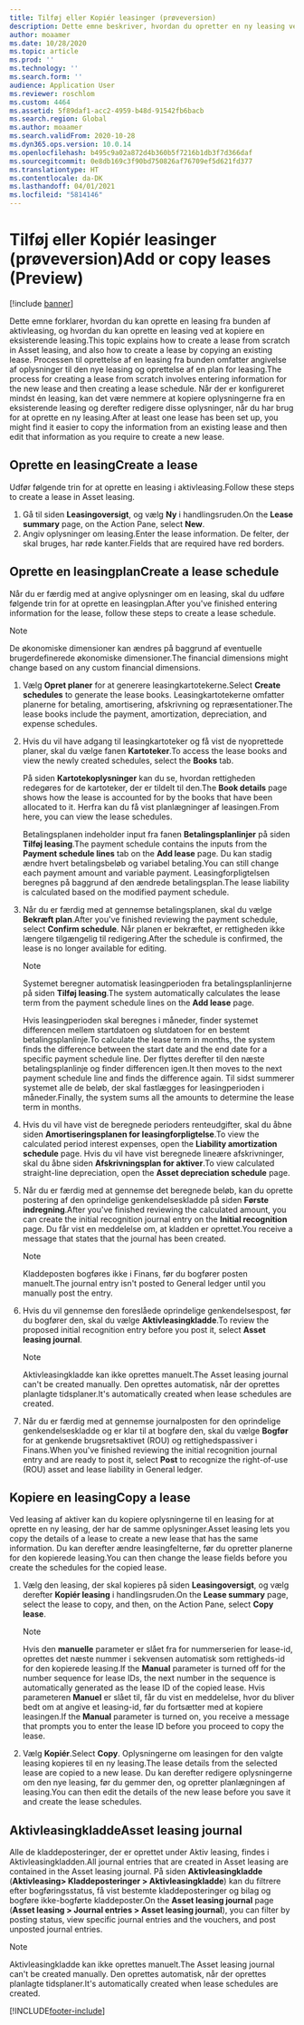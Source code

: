 ```yaml
---
title: Tilføj eller Kopiér leasinger (prøveversion)
description: Dette emne beskriver, hvordan du opretter en ny leasing ved at angive oplysninger om den i aktivleasing eller ved at kopiere oplysninger fra en eksisterende leasing.
author: moaamer
ms.date: 10/28/2020
ms.topic: article
ms.prod: ''
ms.technology: ''
ms.search.form: ''
audience: Application User
ms.reviewer: roschlom
ms.custom: 4464
ms.assetid: 5f89daf1-acc2-4959-b48d-91542fb6bacb
ms.search.region: Global
ms.author: moaamer
ms.search.validFrom: 2020-10-28
ms.dyn365.ops.version: 10.0.14
ms.openlocfilehash: b495c9a02a872d4b360b5f7216b1db3f7d366daf
ms.sourcegitcommit: 0e8db169c3f90bd750826af76709ef5d621fd377
ms.translationtype: HT
ms.contentlocale: da-DK
ms.lasthandoff: 04/01/2021
ms.locfileid: "5814146"
---
```

# <a name="add-or-copy-leases-preview"></a><span data-ttu-id="dda04-103">Tilføj eller Kopiér leasinger (prøveversion)</span><span class="sxs-lookup"><span data-stu-id="dda04-103">Add or copy leases (Preview)</span></span>

[!include [banner](../includes/banner.md)]

<span data-ttu-id="dda04-104">Dette emne forklarer, hvordan du kan oprette en leasing fra bunden af aktivleasing, og hvordan du kan oprette en leasing ved at kopiere en eksisterende leasing.</span><span class="sxs-lookup"><span data-stu-id="dda04-104">This topic explains how to create a lease from scratch in Asset leasing, and also how to create a lease by copying an existing lease.</span></span> <span data-ttu-id="dda04-105">Processen til oprettelse af en leasing fra bunden omfatter angivelse af oplysninger til den nye leasing og oprettelse af en plan for leasing.</span><span class="sxs-lookup"><span data-stu-id="dda04-105">The process for creating a lease from scratch involves entering information for the new lease and then creating a lease schedule.</span></span> <span data-ttu-id="dda04-106">Når der er konfigureret mindst én leasing, kan det være nemmere at kopiere oplysningerne fra en eksisterende leasing og derefter redigere disse oplysninger, når du har brug for at oprette en ny leasing.</span><span class="sxs-lookup"><span data-stu-id="dda04-106">After at least one lease has been set up, you might find it easier to copy the information from an existing lease and then edit that information as you require to create a new lease.</span></span>

## <a name="create-a-lease"></a><span data-ttu-id="dda04-107">Oprette en leasing</span><span class="sxs-lookup"><span data-stu-id="dda04-107">Create a lease</span></span>

<span data-ttu-id="dda04-108">Udfør følgende trin for at oprette en leasing i aktivleasing.</span><span class="sxs-lookup"><span data-stu-id="dda04-108">Follow these steps to create a lease in Asset leasing.</span></span>

1. <span data-ttu-id="dda04-109">Gå til siden **Leasingoversigt**, og vælg **Ny** i handlingsruden.</span><span class="sxs-lookup"><span data-stu-id="dda04-109">On the **Lease summary** page, on the Action Pane, select **New**.</span></span>
2. <span data-ttu-id="dda04-110">Angiv oplysninger om leasing.</span><span class="sxs-lookup"><span data-stu-id="dda04-110">Enter the lease information.</span></span> <span data-ttu-id="dda04-111">De felter, der skal bruges, har røde kanter.</span><span class="sxs-lookup"><span data-stu-id="dda04-111">Fields that are required have red borders.</span></span>

## <a name="create-a-lease-schedule"></a><span data-ttu-id="dda04-112">Oprette en leasingplan</span><span class="sxs-lookup"><span data-stu-id="dda04-112">Create a lease schedule</span></span>

<span data-ttu-id="dda04-113">Når du er færdig med at angive oplysninger om en leasing, skal du udføre følgende trin for at oprette en leasingplan.</span><span class="sxs-lookup"><span data-stu-id="dda04-113">After you've finished entering information for the lease, follow these steps to create a lease schedule.</span></span>

> [!NOTE]
> <span data-ttu-id="dda04-114">De økonomiske dimensioner kan ændres på baggrund af eventuelle brugerdefinerede økonomiske dimensioner.</span><span class="sxs-lookup"><span data-stu-id="dda04-114">The financial dimensions might change based on any custom financial dimensions.</span></span>

1. <span data-ttu-id="dda04-115">Vælg **Opret planer** for at generere leasingkartotekerne.</span><span class="sxs-lookup"><span data-stu-id="dda04-115">Select **Create schedules** to generate the lease books.</span></span> <span data-ttu-id="dda04-116">Leasingkartotekerne omfatter planerne for betaling, amortisering, afskrivning og repræsentationer.</span><span class="sxs-lookup"><span data-stu-id="dda04-116">The lease books include the payment, amortization, depreciation, and expense schedules.</span></span>
2. <span data-ttu-id="dda04-117">Hvis du vil have adgang til leasingkartoteker og få vist de nyoprettede planer, skal du vælge fanen **Kartoteker**.</span><span class="sxs-lookup"><span data-stu-id="dda04-117">To access the lease books and view the newly created schedules, select the **Books** tab.</span></span>

    <span data-ttu-id="dda04-118">På siden **Kartotekoplysninger** kan du se, hvordan rettigheden redegøres for de kartoteker, der er tildelt til den.</span><span class="sxs-lookup"><span data-stu-id="dda04-118">The **Book details** page shows how the lease is accounted for by the books that have been allocated to it.</span></span> <span data-ttu-id="dda04-119">Herfra kan du få vist planlægninger af leasingen.</span><span class="sxs-lookup"><span data-stu-id="dda04-119">From here, you can view the lease schedules.</span></span>

    <span data-ttu-id="dda04-120">Betalingsplanen indeholder input fra fanen **Betalingsplanlinjer** på siden **Tilføj leasing**.</span><span class="sxs-lookup"><span data-stu-id="dda04-120">The payment schedule contains the inputs from the **Payment schedule lines** tab on the **Add lease** page.</span></span> <span data-ttu-id="dda04-121">Du kan stadig ændre hvert betalingsbeløb og variabel betaling.</span><span class="sxs-lookup"><span data-stu-id="dda04-121">You can still change each payment amount and variable payment.</span></span> <span data-ttu-id="dda04-122">Leasingforpligtelsen beregnes på baggrund af den ændrede betalingsplan.</span><span class="sxs-lookup"><span data-stu-id="dda04-122">The lease liability is calculated based on the modified payment schedule.</span></span>

4. <span data-ttu-id="dda04-123">Når du er færdig med at gennemse betalingsplanen, skal du vælge **Bekræft plan**.</span><span class="sxs-lookup"><span data-stu-id="dda04-123">After you've finished reviewing the payment schedule, select **Confirm schedule**.</span></span> <span data-ttu-id="dda04-124">Når planen er bekræftet, er rettigheden ikke længere tilgængelig til redigering.</span><span class="sxs-lookup"><span data-stu-id="dda04-124">After the schedule is confirmed, the lease is no longer available for editing.</span></span>

    > [!NOTE]
    > <span data-ttu-id="dda04-125">Systemet beregner automatisk leasingperioden fra betalingsplanlinjerne på siden **Tilføj leasing**.</span><span class="sxs-lookup"><span data-stu-id="dda04-125">The system automatically calculates the lease term from the payment schedule lines on the **Add lease** page.</span></span>
    >
    > <span data-ttu-id="dda04-126">Hvis leasingperioden skal beregnes i måneder, finder systemet differencen mellem startdatoen og slutdatoen for en bestemt betalingsplanlinje.</span><span class="sxs-lookup"><span data-stu-id="dda04-126">To calculate the lease term in months, the system finds the difference between the start date and the end date for a specific payment schedule line.</span></span> <span data-ttu-id="dda04-127">Der flyttes derefter til den næste betalingsplanlinje og finder differencen igen.</span><span class="sxs-lookup"><span data-stu-id="dda04-127">It then moves to the next payment schedule line and finds the difference again.</span></span> <span data-ttu-id="dda04-128">Til sidst summerer systemet alle de beløb, der skal fastlægges for leasingperioden i måneder.</span><span class="sxs-lookup"><span data-stu-id="dda04-128">Finally, the system sums all the amounts to determine the lease term in months.</span></span>

5. <span data-ttu-id="dda04-129">Hvis du vil have vist de beregnede perioders renteudgifter, skal du åbne siden **Amortiseringsplanen for leasingforpligtelse**.</span><span class="sxs-lookup"><span data-stu-id="dda04-129">To view the calculated period interest expenses, open the **Liability amortization schedule** page.</span></span> <span data-ttu-id="dda04-130">Hvis du vil have vist beregnede lineære afskrivninger, skal du åbne siden **Afskrivningsplan for aktiver**.</span><span class="sxs-lookup"><span data-stu-id="dda04-130">To view calculated straight-line depreciation, open the **Asset depreciation schedule** page.</span></span>
6. <span data-ttu-id="dda04-131">Når du er færdig med at gennemse det beregnede beløb, kan du oprette postering af den oprindelige genkendelseskladde på siden **Første indregning**.</span><span class="sxs-lookup"><span data-stu-id="dda04-131">After you've finished reviewing the calculated amount, you can create the initial recognition journal entry on the **Initial recognition** page.</span></span> <span data-ttu-id="dda04-132">Du får vist en meddelelse om, at kladden er oprettet.</span><span class="sxs-lookup"><span data-stu-id="dda04-132">You receive a message that states that the journal has been created.</span></span>

    > [!NOTE]
    > <span data-ttu-id="dda04-133">Kladdeposten bogføres ikke i Finans, før du bogfører posten manuelt.</span><span class="sxs-lookup"><span data-stu-id="dda04-133">The journal entry isn't posted to General ledger until you manually post the entry.</span></span>

7. <span data-ttu-id="dda04-134">Hvis du vil gennemse den foreslåede oprindelige genkendelsespost, før du bogfører den, skal du vælge **Aktivleasingkladde**.</span><span class="sxs-lookup"><span data-stu-id="dda04-134">To review the proposed initial recognition entry before you post it, select **Asset leasing journal**.</span></span>

    > [!NOTE]
    > <span data-ttu-id="dda04-135">Aktivleasingkladde kan ikke oprettes manuelt.</span><span class="sxs-lookup"><span data-stu-id="dda04-135">The Asset leasing journal can't be created manually.</span></span> <span data-ttu-id="dda04-136">Den oprettes automatisk, når der oprettes planlagte tidsplaner.</span><span class="sxs-lookup"><span data-stu-id="dda04-136">It's automatically created when lease schedules are created.</span></span>

8. <span data-ttu-id="dda04-137">Når du er færdig med at gennemse journalposten for den oprindelige genkendelseskladde og er klar til at bogføre den, skal du vælge **Bogfør** for at genkende brugsretsaktivet (ROU) og rettighedspassiver i Finans.</span><span class="sxs-lookup"><span data-stu-id="dda04-137">When you've finished reviewing the initial recognition journal entry and are ready to post it, select **Post** to recognize the right-of-use (ROU) asset and lease liability in General ledger.</span></span>

## <a name="copy-a-lease"></a><span data-ttu-id="dda04-138">Kopiere en leasing</span><span class="sxs-lookup"><span data-stu-id="dda04-138">Copy a lease</span></span>

<span data-ttu-id="dda04-139">Ved leasing af aktiver kan du kopiere oplysningerne til en leasing for at oprette en ny leasing, der har de samme oplysninger.</span><span class="sxs-lookup"><span data-stu-id="dda04-139">Asset leasing lets you copy the details of a lease to create a new lease that has the same information.</span></span> <span data-ttu-id="dda04-140">Du kan derefter ændre leasingfelterne, før du opretter planerne for den kopierede leasing.</span><span class="sxs-lookup"><span data-stu-id="dda04-140">You can then change the lease fields before you create the schedules for the copied lease.</span></span>

1. <span data-ttu-id="dda04-141">Vælg den leasing, der skal kopieres på siden **Leasingoversigt**, og vælg derefter **Kopiér leasing** i handlingsruden.</span><span class="sxs-lookup"><span data-stu-id="dda04-141">On the **Lease summary** page, select the lease to copy, and then, on the Action Pane, select **Copy lease**.</span></span>

    > [!NOTE]
    > <span data-ttu-id="dda04-142">Hvis den **manuelle** parameter er slået fra for nummerserien for lease-id, oprettes det næste nummer i sekvensen automatisk som rettigheds-id for den kopierede leasing.</span><span class="sxs-lookup"><span data-stu-id="dda04-142">If the **Manual** parameter is turned off for the number sequence for lease IDs, the next number in the sequence is automatically generated as the lease ID of the copied lease.</span></span> <span data-ttu-id="dda04-143">Hvis parameteren **Manuel** er slået til, får du vist en meddelelse, hvor du bliver bedt om at angive et leasing-id, før du fortsætter med at kopiere leasingen.</span><span class="sxs-lookup"><span data-stu-id="dda04-143">If the **Manual** parameter is turned on, you receive a message that prompts you to enter the lease ID before you proceed to copy the lease.</span></span>

2. <span data-ttu-id="dda04-144">Vælg **Kopiér**.</span><span class="sxs-lookup"><span data-stu-id="dda04-144">Select **Copy**.</span></span> <span data-ttu-id="dda04-145">Oplysningerne om leasingen for den valgte leasing kopieres til en ny leasing.</span><span class="sxs-lookup"><span data-stu-id="dda04-145">The lease details from the selected lease are copied to a new lease.</span></span> <span data-ttu-id="dda04-146">Du kan derefter redigere oplysningerne om den nye leasing, før du gemmer den, og opretter planlægningen af leasing.</span><span class="sxs-lookup"><span data-stu-id="dda04-146">You can then edit the details of the new lease before you save it and create the lease schedules.</span></span>

## <a name="asset-leasing-journal"></a><span data-ttu-id="dda04-147">Aktivleasingkladde</span><span class="sxs-lookup"><span data-stu-id="dda04-147">Asset leasing journal</span></span>

<span data-ttu-id="dda04-148">Alle de kladdeposteringer, der er oprettet under Aktiv leasing, findes i Aktivleasingkladden.</span><span class="sxs-lookup"><span data-stu-id="dda04-148">All journal entries that are created in Asset leasing are contained in the Asset leasing journal.</span></span> <span data-ttu-id="dda04-149">På siden **Aktivleasingkladde** (**Aktivleasing\> Kladdeposteringer \> Aktivleasingkladde**) kan du filtrere efter bogføringsstatus, få vist bestemte kladdeposteringer og bilag og bogføre ikke-bogførte kladdeposter.</span><span class="sxs-lookup"><span data-stu-id="dda04-149">On the **Asset leasing journal** page (**Asset leasing \> Journal entries \> Asset leasing journal**), you can filter by posting status, view specific journal entries and the vouchers, and post unposted journal entries.</span></span>

> [!NOTE]
> <span data-ttu-id="dda04-150">Aktivleasingkladde kan ikke oprettes manuelt.</span><span class="sxs-lookup"><span data-stu-id="dda04-150">The Asset leasing journal can't be created manually.</span></span> <span data-ttu-id="dda04-151">Den oprettes automatisk, når der oprettes planlagte tidsplaner.</span><span class="sxs-lookup"><span data-stu-id="dda04-151">It's automatically created when lease schedules are created.</span></span>


[!INCLUDE[footer-include](../../includes/footer-banner.md)]